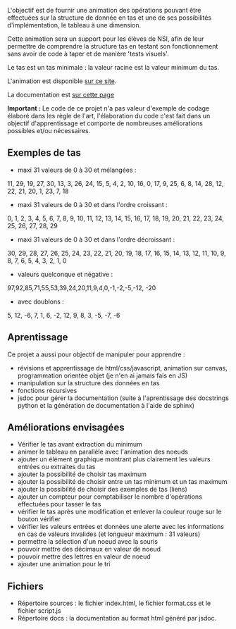 L'objectif est de fournir une animation des opérations pouvant être effectuées sur la structure de donnée en tas et une de ses possibilités d'implémentation, le tableau à une dimension.

Cette animation sera un support pour les élèves de NSI, afin de leur permettre de comprendre la structure tas en testant son fonctionnement sans avoir de code à taper et de manière 'tests visuels'.

Le tas est un tas minimale : la valeur racine est la valeur minimum du tas.

L'animation est disponible [sur ce site](http://f.dupont73.free.fr/structure_donnees/tas/animation/sources/anim_tas.html).

La documentation est [sur cette page](http://f.dupont73.free.fr/structure_donnees/tas/animation/docs/)

**Important :** Le code de ce projet n'a pas valeur d'exemple de codage élaboré dans les règle de l'art, l'élaboration du code c'est fait dans un objectif d'apprentissage et comporte de nombreuses améliorations possibles et/ou nécessaires.

## Exemples de tas

* maxi 31 valeurs de 0 à 30 et mélangées :

11, 29, 19, 27, 30, 13, 3, 26, 24, 15, 5, 4, 2, 10, 16, 0, 17, 9, 25, 6, 8, 14, 28, 12, 22, 21, 20, 1, 23, 7, 18

* maxi 31 valeurs de 0 à 30 et dans l'ordre croissant :

0, 1, 2, 3, 4, 5, 6, 7, 8, 9, 10, 11, 12, 13, 14, 15, 16, 17, 18, 19, 20, 21, 22, 23, 24, 25, 26, 27, 28, 29

* maxi 31 valeurs de 0 à 30 et dans l'ordre décroissant :

30, 29, 28, 27, 26, 25, 24, 23, 22, 21, 20, 19, 18, 17, 16, 15, 14, 13, 12, 11, 10, 9, 8, 7, 6, 5, 4, 3, 2, 1, 0

* valeurs quelconque et négative :

97,92,85,71,55,53,39,24,20,11,9,4,0,-1,-2,-5,-12, -20

* avec doublons :

5, 12, -6, 7, 1, 6, -2, 12, 9, 8, 3, -5, -7, -6

## Aprentissage

Ce projet a aussi pour objectif de manipuler pour apprendre :

* révisions et apprentissage de html/css/javascript, animation sur canvas, programmation orientée objet (je n'en ai jamais fais en JS)
* manipulation sur la structure des données en tas
* fonctions récursives
* jsdoc pour gérer la documentation (suite à l'aprentissage des docstrings python et la génération de documentation à l'aide de sphinx)

## Améliorations envisagées

* Vérifier le tas avant extraction du minimum
* animer le tableau en parallèle avec l'animation des noeuds
* ajouter un élément graphique montrant plus clairement les valeurs entrées ou extraites du tas
* ajouter la possibilité de choisir tas maximum
* ajouter la possibilité de choisir entre un tas minimum et un tas maximum
* ajouter la possibilité de choisir des exemples de tas (liens)
* ajouter un compteur pour comptabiliser le nombre d'opérations effectuées pour tasser le tas
* vérifier le tas après une modification et enlever la couleur rouge sur le bouton vérifier
* vérifier les valeurs entrées et données une alerte avec les informations en cas de valeurs invalides (et longueur maximum : 31 valeurs)
* permettre la sélection d'un noeud avec la souris
* pouvoir mettre des décimaux en valeur de noeud
* pouvoir mettre des lettres en valeur de noeud
* ajouter une animation pour le tri

## Fichiers

* Répertoire sources : le fichier index.html, le fichier format.css et le fichier script.js
* Répertoire docs : la documentation au format html généré par jsdoc.

